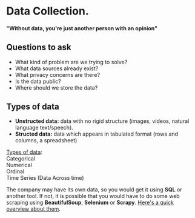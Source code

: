 # Data Collection.
#### "Without data, you're just another person with an opinion"

## Questions to ask
* What kind of problem are we trying to solve?
* What data sources already exist?
* What privacy concerns are there?
* Is the data public?
* Where should we store the data?

## Types of data
- **Unstructed data:** data with no rigid structure (images, videos, natural language text/speech).
- **Structed data:** data which appears in tabulated format (rows and columns, a spreadsheet)

[Types of data](https://towardsdatascience.com/data-types-in-statistics-347e152e8bee):<br>
        Categorical<br>
        Numerical<br>
        Ordinal<br>
        Time Series (Data Across time)<br>

The company may have its own data, so you would get it using **SQL** or another tool. If not, it is possible that you would have to do some web scraping using **BeautifulSoup**, **Selenium** or **Scrapy**. [Here's a quick overview about them](https://www.youtube.com/watch?v=zucvHSQsKHA).
